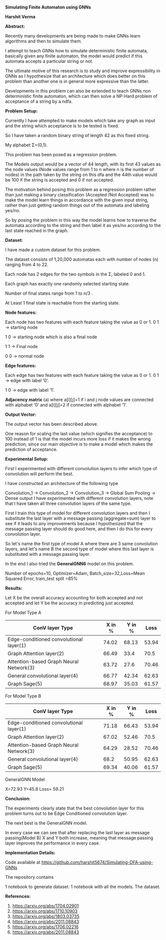 ﻿**Simulating Finite Automaton using GNNs**

**Harshit Verma**

**Abstract:**

Recently many developments are being made to make GNNs learn algorithms and then to simulate them.

I attempt to teach GNNs how to simulate deterministic finite automata, basically given any finite automaton, the model would predict if this automata accepts a particular string or not.

The ultimate motive of this research is to study and improve expressibility in GNNs as I hypothesize that an architecture which does better on this problem than another one is in general more expressive than the latter.

Developments in this problem can also be extended to teach GNNs non deterministic finite automaton, which can then solve a NP-Hard problem of acceptance of a string by a ndfa.

**Problem Setup:**

Currently I have attempted to make models which take any graph as input and the string which acceptance is to be tested is fixed.

So I have taken a random binary string of length 42 as this fixed string.

My alphabet Σ={0,1}.

This problem has been posed as a regression problem.

The Models output would be a vector of 44 length, with its first 43 values as the node values (Node values range from 1 to n where n is the number of nodes) in the path taken by the string on this dfa and the 44th value would be 100 if the string is accepted and 0 if not accepted.

The motivation behind posing this problem as a regression problem rather than just making a binary classification (Accepted /Not Accepted) was to make the model learn things in accordance with the given input string, rather than just getting random things out of the automata and labeling yes/no.

So by posing the problem in this way the model learns how to traverse the automata according to the string and then label it as yes/no according to the last state reached in the graph.

**Dataset:**

I have made a custom dataset for this problem.

The dataset consists of 1,20,000 automatas each with number of nodes (n) ranging from 4 to 22.

Each node has 2 edges for the two symbols in the Σ, labeled 0 and 1.

Each graph has exactly one randomly selected starting state.

Number of final states range from 1 to n/3 .

At Least 1 final state is reachable from the starting state.

**Node features:**

Each node has two features with each feature taking the value as 0 or 1. 0 1 -> starting node

1 0 -> starting node which is also a final node

1 1 -> Final node

0 0 -> normal node

**Edge features:**

Each edge has two features with each feature taking the value as 0 or 1. 0 1 -> edge with label ‘0’.

1 0 -> edge with label ‘1’.

**Adjacency matrix** (a) where a[i][j]=1 if i and j node values are connected with alphabet ‘0’ and a[i][j]=2 if connected with alphabet ‘1’.

**Output Vector:**

The output vector has been described above.

One reason for scaling the last value (which signifies the acceptance) to 100 instead of 1 is that the model incurs more loss if it makes the wrong prediction, since our main objective is to make a model which makes the prediction of acceptance.

**Experimental Setup:**

First I experimented with different convolution layers to infer which type of convolution will perform the best.

I have constructed an architecture of the following type

Convolution\_1 → Convolution\_2 → Convolution\_3 → Global Sum Pooling → Dense output I have experimented with different convolution layers, note that I have taken all three convolution layers of the same type.

First I train this type of model for different convolution layers and then I substitute the last layer with a message passing (aggregate=sum) layer to see if it leads to any improvements because I hypothesized that the message passing layer should do good here, and then I do this for every convolution layer.

So let's name the first type of model A where there are 3 same convolution layers, and let's name B the second type of model where this last layer is substituted with a message passing layer.

In the end I also tried the **GeneralGNN6** model on this problem.

Number of epochs=10, Optimizer=Adam, Batch\_size=32,Loss=Mean Squared Error, train\_test split =85%

**Results:**

Let X be the overall accuracy accounting for both accepted and not accepted and let Y be the accuracy in predicting just accepted.

For Model Type A



|**ConV layer Type**|**X in %**|**Y in %**|**Loss**|
| - | - | - | - |
|Edge-conditioned convolutional layer(1)|74\.02|68\.13|53\.94|
|Graph Attention layer(2)|66\.49|33\.4|70\.5|
|Attention-based Graph Neural Network(3)|63\.72|27\.6|70\.46|
|General convolutional layer(4)|66\.77|42\.34|62\.63|
|Graph Sage(5)|68\.97|35\.03|61\.57|
For Model Type B



|**ConV layer Type**|**X in %**|**Y in %**|**Loss**|
| - | - | - | - |
|Edge-conditioned convolutional layer(1)|71\.18|66\.43|53\.94|
|Graph Attention layer(2)|67\.02|52\.46|70\.5|
|Attention-based Graph Neural Network(3)|64\.29|28\.52|70\.46|
|General convolutional layer(4)|68\.2|50\.95|62\.63|
|Graph Sage(5)|69\.34|40\.06|61\.57|
GeneralGNN Model

X=72.93 Y=45.8 Loss= 59.21

**Conclusion:**

The experiments clearly state that the best convolution layer for this problem turns out to be Edge Conditioned convolution layer.

The next best is the GeneralGNN model.

In every case we can see that after replacing the last layer as message passing(Model B) X and Y both increase, meaning that message passing layer improves the performance in every case.

**Implementation Details:**

Code available at https://github.com/harshit5674/Simulating-DFA-using-GNNs

The repository contains

1 notebook to generate dataset. 1 notebook with all the models. The dataset.

**References:**

1) <https://arxiv.org/abs/1704.02901>
1) <https://arxiv.org/abs/1710.10903>
1) <https://arxiv.org/abs/1803.03735>
1) <https://arxiv.org/abs/2011.08843>
1) <https://arxiv.org/abs/1706.02216>
1) <https://arxiv.org/abs/2011.08843>
